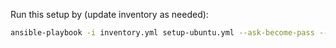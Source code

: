 Run this setup by (update inventory as needed):

```bash
ansible-playbook -i inventory.yml setup-ubuntu.yml --ask-become-pass --ask-pass
``````
